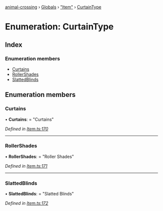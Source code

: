 [animal-crossing](../README.md) › [Globals](../globals.md) › ["Item"](../modules/_item_.md) › [CurtainType](_item_.curtaintype.md)

# Enumeration: CurtainType

## Index

### Enumeration members

* [Curtains](_item_.curtaintype.md#curtains)
* [RollerShades](_item_.curtaintype.md#rollershades)
* [SlattedBlinds](_item_.curtaintype.md#slattedblinds)

## Enumeration members

###  Curtains

• **Curtains**: = "Curtains"

*Defined in [Item.ts:170](https://github.com/Norviah/animal-crossing/blob/e332c53/module/types/Item.ts#L170)*

___

###  RollerShades

• **RollerShades**: = "Roller Shades"

*Defined in [Item.ts:171](https://github.com/Norviah/animal-crossing/blob/e332c53/module/types/Item.ts#L171)*

___

###  SlattedBlinds

• **SlattedBlinds**: = "Slatted Blinds"

*Defined in [Item.ts:172](https://github.com/Norviah/animal-crossing/blob/e332c53/module/types/Item.ts#L172)*
